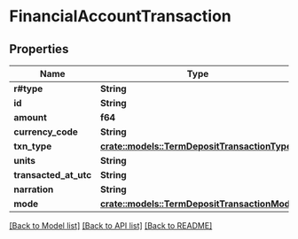 # FinancialAccountTransaction

## Properties

Name | Type | Description | Notes
------------ | ------------- | ------------- | -------------
**r#type** | **String** |  | 
**id** | **String** |  | 
**amount** | **f64** |  | 
**currency_code** | **String** |  | 
**txn_type** | [**crate::models::TermDepositTransactionType**](TermDepositTransactionType.md) |  | 
**units** | **String** |  | 
**transacted_at_utc** | **String** |  | 
**narration** | **String** |  | 
**mode** | [**crate::models::TermDepositTransactionMode**](TermDepositTransactionMode.md) |  | 

[[Back to Model list]](../README.md#documentation-for-models) [[Back to API list]](../README.md#documentation-for-api-endpoints) [[Back to README]](../README.md)


